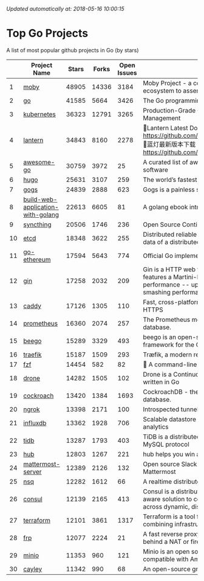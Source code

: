 *Updated automatically at: 2018-05-16 10:00:15* 
# Top Go Projects
A list of most popular github projects in Go (by stars)

|    | Project Name | Stars | Forks | Open Issues | Description |
| -- | ------------ | ----- | ----- | ----------- | ----------- |
| 1 | [moby](https://github.com/moby/moby) | 48905 | 14336 | 3184 | Moby Project - a collaborative project for the container ecosystem to assemble container-based systems |
| 2 | [go](https://github.com/golang/go) | 41585 | 5664 | 3426 | The Go programming language |
| 3 | [kubernetes](https://github.com/kubernetes/kubernetes) | 36323 | 12791 | 3265 | Production-Grade Container Scheduling and Management |
| 4 | [lantern](https://github.com/getlantern/lantern) | 34843 | 8160 | 2278 | 🔴Lantern Latest Download https://github.com/getlantern/lantern/releases/tag/latest 🔴蓝灯最新版本下载 https://github.com/getlantern/forum/issues/833 🔴  |
| 5 | [awesome-go](https://github.com/avelino/awesome-go) | 30759 | 3972 | 25 | A curated list of awesome Go frameworks, libraries and software |
| 6 | [hugo](https://github.com/gohugoio/hugo) | 25631 | 3107 | 259 | The world’s fastest framework for building websites. |
| 7 | [gogs](https://github.com/gogits/gogs) | 24839 | 2888 | 623 | Gogs is a painless self-hosted Git service. |
| 8 | [build-web-application-with-golang](https://github.com/astaxie/build-web-application-with-golang) | 22613 | 6605 | 81 | A golang ebook intro how to build a web with golang |
| 9 | [syncthing](https://github.com/syncthing/syncthing) | 20506 | 1746 | 236 | Open Source Continuous File Synchronization |
| 10 | [etcd](https://github.com/coreos/etcd) | 18348 | 3622 | 255 | Distributed reliable key-value store for the most critical data of a distributed system |
| 11 | [go-ethereum](https://github.com/ethereum/go-ethereum) | 17594 | 5643 | 774 | Official Go implementation of the Ethereum protocol |
| 12 | [gin](https://github.com/gin-gonic/gin) | 17258 | 2032 | 209 | Gin is a HTTP web framework written in Go (Golang). It features a Martini-like API with much better performance -- up to 40 times faster. If you need smashing performance, get yourself some Gin. |
| 13 | [caddy](https://github.com/mholt/caddy) | 17126 | 1305 | 110 | Fast, cross-platform HTTP/2 web server with automatic HTTPS |
| 14 | [prometheus](https://github.com/prometheus/prometheus) | 16360 | 2074 | 257 | The Prometheus monitoring system and time series database. |
| 15 | [beego](https://github.com/astaxie/beego) | 15289 | 3329 | 493 | beego is an open-source, high-performance web framework for the Go programming language. |
| 16 | [traefik](https://github.com/containous/traefik) | 15187 | 1509 | 293 | Træfik, a modern reverse proxy |
| 17 | [fzf](https://github.com/junegunn/fzf) | 14454 | 582 | 82 | :cherry_blossom: A command-line fuzzy finder |
| 18 | [drone](https://github.com/drone/drone) | 14282 | 1505 | 102 | Drone is a Continuous Delivery platform built on Docker, written in Go |
| 19 | [cockroach](https://github.com/cockroachdb/cockroach) | 13420 | 1384 | 1693 | CockroachDB - the open source, cloud-native SQL database. |
| 20 | [ngrok](https://github.com/inconshreveable/ngrok) | 13398 | 2171 | 100 | Introspected tunnels to localhost |
| 21 | [influxdb](https://github.com/influxdata/influxdb) | 13362 | 1928 | 706 | Scalable datastore for metrics, events, and real-time analytics |
| 22 | [tidb](https://github.com/pingcap/tidb) | 13287 | 1793 | 403 | TiDB is a distributed HTAP database compatible with the MySQL protocol  |
| 23 | [hub](https://github.com/github/hub) | 12803 | 1267 | 221 | hub helps you win at git. |
| 24 | [mattermost-server](https://github.com/mattermost/mattermost-server) | 12389 | 2126 | 132 | Open source Slack-alternative in Golang and React - Mattermost |
| 25 | [nsq](https://github.com/nsqio/nsq) | 12282 | 1612 | 66 | A realtime distributed messaging platform |
| 26 | [consul](https://github.com/hashicorp/consul) | 12139 | 2165 | 413 | Consul is a distributed, highly available, and data center aware solution to connect and configure applications across dynamic, distributed infrastructure. |
| 27 | [terraform](https://github.com/hashicorp/terraform) | 12101 | 3861 | 1317 | Terraform is a tool for building, changing, and combining infrastructure safely and efficiently. |
| 28 | [frp](https://github.com/fatedier/frp) | 12077 | 2224 | 21 | A fast reverse proxy to help you expose a local server behind a NAT or firewall to the internet. |
| 29 | [minio](https://github.com/minio/minio) | 11353 | 960 | 121 | Minio is an open source object storage server compatible with Amazon S3 APIs |
| 30 | [cayley](https://github.com/cayleygraph/cayley) | 11342 | 990 | 68 | An open-source graph database |
